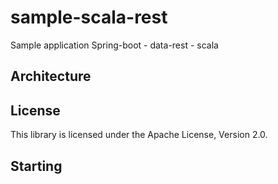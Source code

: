 # sample-scala-rest
Sample application Spring-boot - data-rest - scala

## Architecture

## License
This library is licensed under the Apache License, Version 2.0.

## Starting


